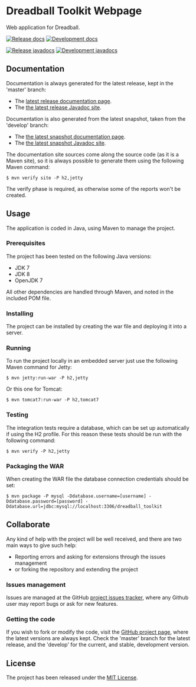# Dreadball Toolkit Webpage

Web application for Dreadball.

[![Release docs](https://img.shields.io/badge/docs-release-blue.svg)][site-release]
[![Development docs](https://img.shields.io/badge/docs-develop-blue.svg)][site-develop]

[![Release javadocs](https://img.shields.io/badge/javadocs-release-blue.svg)][javadoc-release]
[![Development javadocs](https://img.shields.io/badge/javadocs-develop-blue.svg)][javadoc-develop]

## Documentation

Documentation is always generated for the latest release, kept in the 'master' branch:

- The [latest release documentation page][site-release].
- The [the latest release Javadoc site][javadoc-release].

Documentation is also generated from the latest snapshot, taken from the 'develop' branch:

- The [the latest snapshot documentation page][site-develop].
- The [the latest snapshot Javadoc site][javadoc-develop].

The documentation site sources come along the source code (as it is a Maven site), so it is always possible to generate them using the following Maven command:

```
$ mvn verify site -P h2,jetty
```

The verify phase is required, as otherwise some of the reports won't be created.

## Usage

The application is coded in Java, using Maven to manage the project.

### Prerequisites

The project has been tested on the following Java versions:
* JDK 7
* JDK 8
* OpenJDK 7

All other dependencies are handled through Maven, and noted in the included POM file.

### Installing

The project can be installed by creating the war file and deploying it into a server.

### Running

To run the project locally in an embedded server just use the following Maven command for Jetty:

```
$ mvn jetty:run-war -P h2,jetty
```

Or this one for Tomcat:

```
$ mvn tomcat7:run-war -P h2,tomcat7
```

### Testing

The integration tests require a database, which can be set up automatically if using the H2 profile. For this reason these tests should be run with the following command:

```
$ mvn verify -P h2,jetty
```

### Packaging the WAR

When creating the WAR file the database connection credentials should be set:

```
$ mvn package -P mysql -Ddatabase.username=[username] -Ddatabase.password=[password] -Ddatabase.url=jdbc:mysql://localhost:3306/dreadball_toolkit
```

## Collaborate

Any kind of help with the project will be well received, and there are two main ways to give such help:

- Reporting errors and asking for extensions through the issues management
- or forking the repository and extending the project

### Issues management

Issues are managed at the GitHub [project issues tracker][issues], where any Github user may report bugs or ask for new features.

### Getting the code

If you wish to fork or modify the code, visit the [GitHub project page][scm], where the latest versions are always kept. Check the 'master' branch for the latest release, and the 'develop' for the current, and stable, development version.

## License

The project has been released under the [MIT License][license].

[issues]: https://github.com/bernardo-mg/dreadball-toolkit-webpage/issues
[javadoc-develop]: http://docs.wandrell.com/development/maven/dreadball-toolkit-webpage/apidocs
[javadoc-release]: http://docs.wandrell.com/maven/dreadball-toolkit-webpage/apidocs
[license]: http://www.opensource.org/licenses/mit-license.php
[scm]: https://github.com/bernardo-mg/dreadball-toolkit-webpage
[site-develop]: http://docs.wandrell.com/development/maven/dreadball-toolkit-webpage
[site-release]: http://docs.wandrell.com/maven/dreadball-toolkit-webpage
